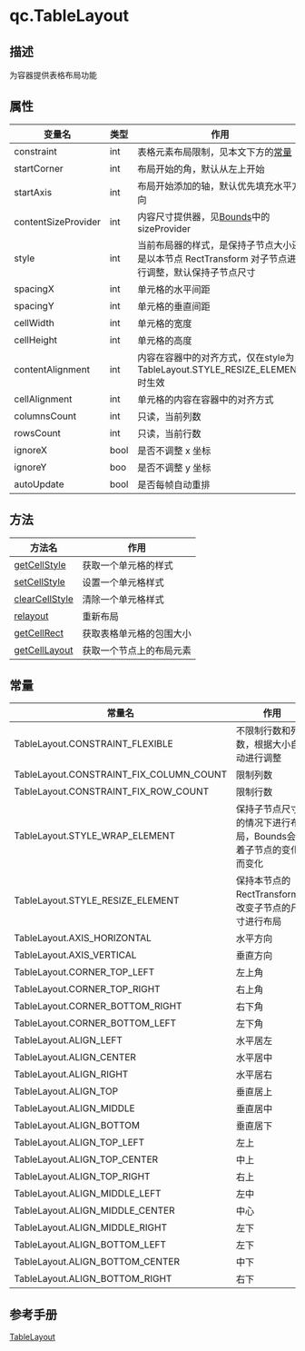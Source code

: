 # qc.TableLayout

## 描述
为容器提供表格布局功能

## 属性
| 变量名         |   类型      |  作用        |
| ------------- |-------------|-------------|
| constraint | int | 表格元素布局限制，见本文下方的[常量](#_4) |
| startCorner | int | 布局开始的角，默认从左上开始 |
| startAxis | int | 布局开始添加的轴，默认优先填充水平方向 |
| contentSizeProvider | int | 内容尺寸提供器，见[Bounds](Bounds.md)中的sizeProvider |
| style | int | 当前布局器的样式，是保持子节点大小还是以本节点 RectTransform 对子节点进行调整，默认保持子节点尺寸|
| spacingX | int | 单元格的水平间距 |
| spacingY | int | 单元格的垂直间距 |
| cellWidth | int | 单元格的宽度|
| cellHeight | int | 单元格的高度|
| contentAlignment | int | 内容在容器中的对齐方式，仅在style为TableLayout.STYLE_RESIZE_ELEMENT时生效 |
| cellAlignment | int | 单元格的内容在容器中的对齐方式 |
| columnsCount | int | 只读，当前列数 |
| rowsCount | int | 只读，当前行数 |
| ignoreX | bool | 是否不调整 x 坐标 |
| ignoreY | boo | 是否不调整 y 坐标 |
| autoUpdate | bool | 是否每帧自动重排 |

## 方法
| 方法名     |  作用        |
| ------------- |-------------|
| [getCellStyle](tablelayout_getCellStyle.md) | 获取一个单元格的样式 |
| [setCellStyle](tablelayout_setCellStyle.md) | 设置一个单元格样式 |
| [clearCellStyle](tablelayout_clearCellStyle.md) | 清除一个单元格样式 |
| [relayout](tablelayout_relayout.md) | 重新布局 |
| [getCellRect](tablelayout_getCellRect.md) | 获取表格单元格的包围大小 |
| [getCellLayout](tablelayout_getCellLayout.md) | 获取一个节点上的布局元素 |

## 常量
| 常量名     |  作用        |
| ------------- |-------------|
| TableLayout.CONSTRAINT_FLEXIBLE | 不限制行数和列数，根据大小自动进行调整  |
| TableLayout.CONSTRAINT_FIX_COLUMN_COUNT | 限制列数  |
| TableLayout.CONSTRAINT_FIX_ROW_COUNT | 限制行数  |
| TableLayout.STYLE_WRAP_ELEMENT | 保持子节点尺寸的情况下进行布局，Bounds会随着子节点的变化而变化  |
| TableLayout.STYLE_RESIZE_ELEMENT | 保持本节点的RectTransform，改变子节点的尺寸进行布局   |
| TableLayout.AXIS_HORIZONTAL | 水平方向  |
| TableLayout.AXIS_VERTICAL | 垂直方向  |
| TableLayout.CORNER_TOP_LEFT | 左上角  |
| TableLayout.CORNER_TOP_RIGHT | 右上角  |
| TableLayout.CORNER_BOTTOM_RIGHT | 右下角  |
| TableLayout.CORNER_BOTTOM_LEFT | 左下角  |
| TableLayout.ALIGN_LEFT | 水平居左  |
| TableLayout.ALIGN_CENTER | 水平居中  |
| TableLayout.ALIGN_RIGHT | 水平居右  |
| TableLayout.ALIGN_TOP | 垂直居上  |
| TableLayout.ALIGN_MIDDLE | 垂直居中  |
| TableLayout.ALIGN_BOTTOM | 垂直居下  |
| TableLayout.ALIGN_TOP_LEFT | 左上  |
| TableLayout.ALIGN_TOP_CENTER | 中上  |
| TableLayout.ALIGN_TOP_RIGHT | 右上  |
| TableLayout.ALIGN_MIDDLE_LEFT | 左中  |
| TableLayout.ALIGN_MIDDLE_CENTER | 中心  |
| TableLayout.ALIGN_MIDDLE_RIGHT | 左下  |
| TableLayout.ALIGN_BOTTOM_LEFT | 左下  |
| TableLayout.ALIGN_BOTTOM_CENTER | 中下  |
| TableLayout.ALIGN_BOTTOM_RIGHT | 右下  |

## 参考手册
[TableLayout](http://docs.zuoyouxi.com/manual/Sample/TableLayout.html)